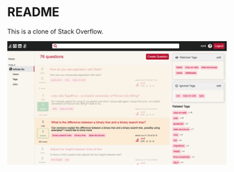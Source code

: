 # README

This is a clone of Stack Overflow. 


![alt text](https://github.com/helenyueyu/infinite_go/blob/master/app/assets/images/pic1.png?raw=true)
